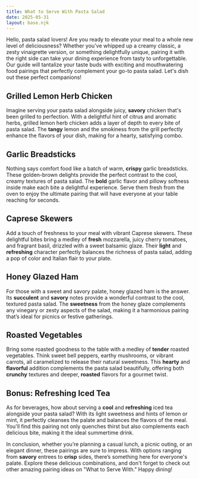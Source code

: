 ```yaml
---
title: What to Serve With Pasta Salad
date: 2025-05-31
layout: base.njk
---
```


Hello, pasta salad lovers! Are you ready to elevate your meal to a whole new level of deliciousness? Whether you've whipped up a creamy classic, a zesty vinaigrette version, or something delightfully unique, pairing it with the right side can take your dining experience from tasty to unforgettable. Our guide will tantalize your taste buds with exciting and mouthwatering food pairings that perfectly complement your go-to pasta salad. Let's dish out these perfect companions!

## **Grilled Lemon Herb Chicken**
Imagine serving your pasta salad alongside juicy, **savory** chicken that's been grilled to perfection. With a delightful hint of citrus and aromatic herbs, grilled lemon herb chicken adds a layer of depth to every bite of pasta salad. The **tangy** lemon and the smokiness from the grill perfectly enhance the flavors of your dish, making for a hearty, satisfying combo.

## **Garlic Breadsticks**
Nothing says comfort food like a batch of warm, **crispy** garlic breadsticks. These golden-brown delights provide the perfect contrast to the cool, creamy textures of pasta salad. The **bold** garlic flavor and pillowy softness inside make each bite a delightful experience. Serve them fresh from the oven to enjoy the ultimate pairing that will have everyone at your table reaching for seconds.

## **Caprese Skewers**
Add a touch of freshness to your meal with vibrant Caprese skewers. These delightful bites bring a medley of **fresh** mozzarella, juicy cherry tomatoes, and fragrant basil, drizzled with a sweet balsamic glaze. Their **light** and **refreshing** character perfectly balances the richness of pasta salad, adding a pop of color and Italian flair to your plate.

## **Honey Glazed Ham**
For those with a sweet and savory palate, honey glazed ham is the answer. Its **succulent** and **savory** notes provide a wonderful contrast to the cool, textured pasta salad. The **sweetness** from the honey glaze complements any vinegary or zesty aspects of the salad, making it a harmonious pairing that’s ideal for picnics or festive gatherings. 

## **Roasted Vegetables**
Bring some roasted goodness to the table with a medley of **tender** roasted vegetables. Think sweet bell peppers, earthy mushrooms, or vibrant carrots, all caramelized to release their natural sweetness. This **hearty** and **flavorful** addition complements the pasta salad beautifully, offering both **crunchy** textures and deeper, **roasted** flavors for a gourmet twist.

## Bonus: Refreshing Iced Tea
As for beverages, how about serving a **cool** and **refreshing** iced tea alongside your pasta salad? With its light sweetness and hints of lemon or mint, it perfectly cleanses the palate and balances the flavors of the meal. You'll find this pairing not only quenches thirst but also complements each delicious bite, making it the ideal summertime drink.

In conclusion, whether you’re planning a casual lunch, a picnic outing, or an elegant dinner, these pairings are sure to impress. With options ranging from **savory** entrees to **crisp** sides, there’s something here for everyone's palate. Explore these delicious combinations, and don't forget to check out other amazing pairing ideas on "What to Serve With." Happy dining!